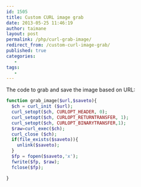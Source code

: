 ```yaml
---
id: 1505
title: Custom CURL image grab
date: 2013-05-25 11:46:19
author: taimane
layout: post
permalink: /php/curl-grab-image/
redirect_from: /custom-curl-image-grab/
published: true
categories:
   -
tags:
   -
---
```

The code to grab and save the image based on URL:


```php
function grab_image($url,$saveto){
  $ch = curl_init ($url);
  curl_setopt($ch, CURLOPT_HEADER, 0);
  curl_setopt($ch, CURLOPT_RETURNTRANSFER, 1);
  curl_setopt($ch, CURLOPT_BINARYTRANSFER,1);
  $raw=curl_exec($ch);
  curl_close ($ch);
  if(file_exists($saveto)){
    unlink($saveto);
  }
  $fp = fopen($saveto,'x');
  fwrite($fp, $raw);
  fclose($fp);

}
```


